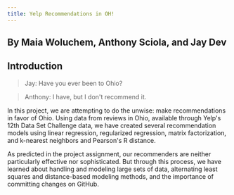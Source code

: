 ```yaml
---
title: Yelp Recommendations in OH!
---
```

## By Maia Woluchem, Anthony Sciola, and Jay Dev

## Introduction

> Jay: Have you ever been to Ohio?
 
> Anthony: I have, but I don't recommend it.

In this project, we are attempting to do the unwise: make recommendations in favor of Ohio. Using data from reviews in Ohio, available through Yelp's 12th Data Set Challenge data, we have created several recommendation models using linear regression, regularized regression, matrix factorization, and k-nearest neighbors and Pearson's R distance.

As predicted in the project assignment, our recommenders are neither particularly effective nor sophisticated. But through this process, we have learned about handling and modeling large sets of data, alternating least squares and distance-based modeling methods, and the importance of committing changes on GitHub.

